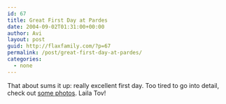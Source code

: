 ```yaml
---
id: 67
title: Great First Day at Pardes
date: 2004-09-02T01:31:00+00:00
author: Avi
layout: post
guid: http://flaxfamily.com/?p=67
permalink: /post/great-first-day-at-pardes/
categories:
  - none
---
```

That about sums it up: really excellent first day. Too tired to go into detail, check out [some photos](http://flaxfamily.com/galleries/2004/Israel3/). Laila Tov!
